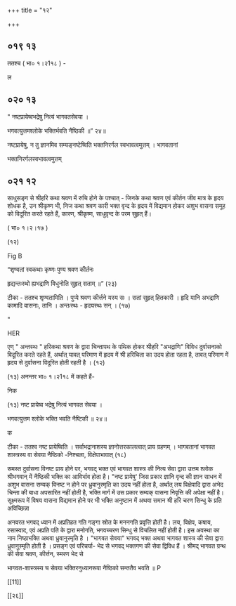 +++
title = "१२"

+++


## ०१९ १३
ततश्च ( भा० १।२1१८ ) - 

ल 


## ०२० १३
" नष्टप्रायेष्वभद्रेषु नित्यं भागवतसेवया । 

भगवत्युत्तमश्लोके भक्तिर्भवति नैष्ठिकी ॥” २४॥ 



नष्टप्रायेषु, न तु ज्ञानमिव सम्यङ्नष्टेष्विति भक्तनिरर्गल स्वभावत्वमुत्तम् । भागवतानां 

भक्तनिरर्गलस्वभावत्वमुत्तम् 


## ०२१ १२
साधुसङ्ग से श्रीहरि कथा श्रवण में रुचि होने के पश्चात् - जिनके कथा श्रवण एवं कीर्तन जीव मात्र के हृदय शोधक है, उन श्रीकृष्ण भी, निज कथा श्रवण कारी भक्त वृन्द के हृदय में विद्यमान होकर अशुभ वासना समूह को विदूरित करते रहते हैं, कारण, श्रीकृष्ण, साधुवृन्द के परम सुहृत् हैं। 

( भा० १।२।१७ ) 

(१२) 

Fig B 

“शृण्वतां स्वकथाः कृष्णः पुण्य श्रवण कीर्तनः 

हृद्यन्तःस्थो ह्यभद्राणि विधुनोति सुहृत् सताम् ॥” (२३) 

टीका - ततश्च शृण्वतामिति । पुप्ये श्रवण कीर्त्तने यस्य सः । सतां सुहृत् हितकारी । हृदि यानि अभद्राणि कामादि वासनाः, तानि । अन्तःस्थः - हृदयस्थः सन् । (१७) 

" 

HER 

एण् " अन्तस्थः " हरिकथा श्रवण के द्वारा चिन्तापथ के पथिक होकर श्रीहरि "अभद्राणि" विविध दुर्वासनाको विदूरित करते रहते हैं, अर्थात् यावत् परिमाण में हृदय में श्री हरिचिता का उदय होता रहता है, तावत् परिमाण में हृदय से दुर्वासना विदूरित होती रहती है । (१२) 

(१३) अनन्तर भा० १।२1१८ में कहते हैं- 

निक 

(१३) नष्ट प्रायेष्व भद्रेषु नित्यं भागवत सेवया । 

भगवत्युत्तम श्लोके भक्ति भवति नैष्टिकी ॥ २४॥ 

क 

टीका - ततश्व नष्ट प्रायेष्विति । सर्वाभद्रानाशस्य ज्ञानोत्तरकालत्वात् प्राय ग्रहणम् । भागवतानां भागवत शास्त्रस्य वा सेवया नैष्ठिको -निश्चला, विक्षेपाभावात् (१८) 

समस्त दुर्वासना विनष्ट प्राय होने पर, भगवद् भक्त एवं भागवत शास्त्र की नित्य सेवा द्वारा उत्तम श्लोक श्रीभगवान् में नैष्ठिकी भक्ति का आविर्भाव होता है। "नष्ट प्रायेषु' जिस प्रकार ज्ञानि वृन्द की ज्ञान साधन में अशुभ वासना सम्यक् विनष्ट न होने पर ध्रुवानुस्मृति का उदय नहीं होता है, अर्थात् लय विक्षेपादि द्वारा अभेद चिन्ता की बाधा अपसारित नहीं होती है, भक्ति मार्ग में उस प्रकार सम्यक् वासना निवृत्ति की अपेक्षा नहीं है। सूक्ष्मरूप में विषय वासना विद्यमान होने पर भी भक्ति अनुष्टान में अथवा समान श्री हरि चरण सिन्धु के प्रति अविच्छिन्ना 

अनवरत भगवद् ध्यान में अप्रतिहत गति गङ्गा स्रोत के मननगति प्रवृत्ति होती है। लय, विक्षेप, कषाय, रसास्वाद, एवं अप्रति पति के द्वारा मनोगति, भगवच्चरण सिन्धु से विचलित नहीं होती है। इस अवस्था का नाम निष्ठाभक्ति अथवा ध्रुवानुस्मृति है । "भागवत सेवया" भगवद् भक्त अथवा भागवत शास्त्र की सेवा द्वारा ध्रुवानुस्मृति होती है । प्रसङ्ग एवं परिचर्या- भेद से भगवद् भक्तगण की सेवा द्विविध हैं । श्रीमद् भागवत ग्रन्थ की सेवा श्रवण, कीर्त्तन, स्मरण भेद से

भागवत-शास्त्रस्य च सेवया भक्तिरनुध्यानरूपा नैष्ठिको सन्ततैव भवति ॥ P 

[[11]]

[[२६]]
